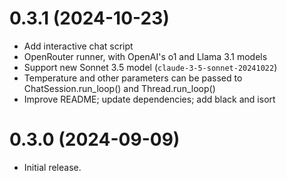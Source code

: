 # 0.3.1 (2024-10-23)

- Add interactive chat script
- OpenRouter runner, with OpenAI's o1 and Llama 3.1 models
- Support new Sonnet 3.5 model (`claude-3-5-sonnet-20241022`)
- Temperature and other parameters can be passed to ChatSession.run_loop() and Thread.run_loop()
- Improve README; update dependencies; add black and isort


# 0.3.0 (2024-09-09)

- Initial release.
